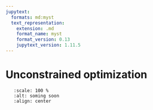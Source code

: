 ```yaml
---
jupytext:
  formats: md:myst
  text_representation:
    extension: .md
    format_name: myst
    format_version: 0.13
    jupytext_version: 1.11.5
---
```


# Unconstrained optimization

```{image} _static/img/coming_soon.png
   :scale: 100 %
   :alt: soming soon
   :align: center
```
